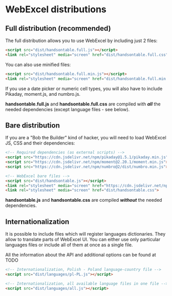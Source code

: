 # WebExcel distributions

## Full distribution (recommended)

The full distribution allows you to use WebExcel by including just 2 files:
```html
<script src="dist/handsontable.full.js"></script>
<link rel="stylesheet" media="screen" href="dist/handsontable.full.css">
```
You can also use minified files:  
```html
<script src="dist/handsontable.full.min.js"></script>
<link rel="stylesheet" media="screen" href="dist/handsontable.full.min.css">
```

If you use a date picker or numeric cell types, you will also have to include Pikaday, moment.js, and numbro.js.

**handsontable.full.js** and **handsontable.full.css** are compiled with ___all___ the needed dependencies (except language files - see below).

## Bare distribution

If you are a "Bob the Builder" kind of hacker, you will need to load WebExcel JS, CSS and their dependencies:
```html
<!-- Required dependencies (as external scripts) -->
<script src="https://cdn.jsdelivr.net/npm/pikaday@1.5.1/pikaday.min.js"></script>
<script src="https://cdn.jsdelivr.net/npm/moment@2.20.1/moment.min.js"></script>
<script src="https://cdn.jsdelivr.net/npm/numbro@2/dist/numbro.min.js"></script>

<!-- WebExcel bare files -->
<script src="dist/handsontable.js"></script>
<link rel="stylesheet" media="screen" href="https://cdn.jsdelivr.net/npm/pikaday@1.5.1/css/pikaday.min.css">
<link rel="stylesheet" media="screen" href="dist/handsontable.css">
```

**handsontable.js** and **handsontable.css** are compiled ___without___ the needed dependencies.

## Internationalization
It is possible to include files which will register languages dictionaries. They allow to translate parts of WebExcel UI. You can either use only particular languages files or include all of them at once as a single file.

All the information about the API and additional options can be found at TODO

```html
<!-- Internationalization, Polish - Poland language-country file -->
<script src="dist/languages/pl-PL.js"></script>

<!-- Internationalization, all available language files in one file -->
<script src="dist/languages/all.js"></script>
```
